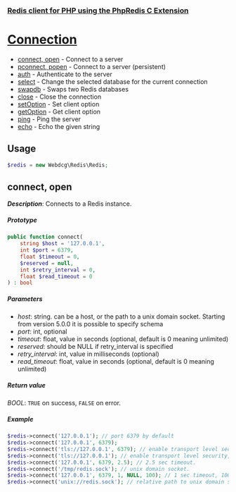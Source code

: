 ### [Redis client for PHP using the PhpRedis C Extension](README.md)

# [Connection](docs/connection.md)

- [connect, open](#connect-open) - Connect to a server
- [pconnect, popen]() - Connect to a server (persistent)
- [auth]() - Authenticate to the server
- [select]() - Change the selected database for the current connection
- [swapdb]() - Swaps two Redis databases
- [close]() - Close the connection
- [setOption]() - Set client option
- [getOption]() - Get client option
- [ping]() - Ping the server
- [echo]() - Echo the given string

## Usage

```php
$redis = new Webdcg\Redis\Redis;
```

## connect, open

_**Description**_: Connects to a Redis instance.

##### *Prototype*  

```php
public function connect(
    string $host = '127.0.0.1', 
    int $port = 6379, 
    float $timeout = 0, 
    $reserved = null, 
    int $retry_interval = 0, 
    float $read_timeout = 0
) : bool
```

##### *Parameters*

- *host*: string. can be a host, or the path to a unix domain socket. Starting from version 5.0.0 it is 
            possible to specify schema 
- *port*: int, optional  
- *timeout*: float, value in seconds (optional, default is 0 meaning unlimited)  
- *reserved*: should be NULL if retry_interval is specified  
- *retry_interval*: int, value in milliseconds (optional)  
- *read_timeout*: float, value in seconds (optional, default is 0 meaning unlimited)

##### *Return value*

*BOOL*: `TRUE` on success, `FALSE` on error.

##### *Example*

```php
$redis->connect('127.0.0.1'); // port 6379 by default
$redis->connect('127.0.0.1', 6379);
$redis->connect('tls://127.0.0.1', 6379); // enable transport level security.
$redis->connect('tls://127.0.0.1'); // enable transport level security, port 6379 by default.
$redis->connect('127.0.0.1', 6379, 2.5); // 2.5 sec timeout.
$redis->connect('/tmp/redis.sock'); // unix domain socket.
$redis->connect('127.0.0.1', 6379, 1, NULL, 100); // 1 sec timeout, 100ms delay between reconnection attempts.
$redis->connect('unix://redis.sock'); // relative path to unix domain socket requires version 5.0.0 or higher.
```